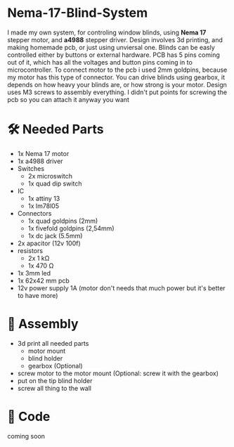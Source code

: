 # Nema-17-Blind-System
I made my own system, for controling window blinds, using **Nema 17** stepper motor, and **a4988** stepper driver.
Design involves 3d printing, and making homemade pcb, or just using unviersal one.
Blinds can be easly controlled either by buttons or external hardware. PCB has 5 pins coming out of it, which has all the voltages and button pins coming in to microcontroller.
To connect motor to the pcb i used 2mm goldpins, because my motor has this type of connector.
You can drive blinds using gearbox, it depends on how heavy your blinds are, or how strong is your motor.
Design uses M3 screws to assembly everything. I didn't put points for screwing the pcb so you can attach it anyway you want

# 🛠 Needed Parts
- 1x Nema 17 motor
- 1x a4988 driver
- Switches
    - 2x microswitch
    - 1x quad dip switch
- IC
    - 1x attiny 13
    - 1x lm78l05
- Connectors
    - 1x quad goldpins (2mm)
    - 1x fivefold goldpins (2,54mm)
    - 1x dc jack (5.5mm)
- 2x apacitor (12v 100f)
- resistors
    -  2x 1 kΩ
    -  1x 470 Ω
- 1x 3mm led
- 1x 62x42 mm pcb  
- 12v power supply 1A (motor don't needs that much power but it's better to have more)
# 🔧 Assembly
- 3d print all needed parts
    - motor mount
    - blind holder
    - gearbox (Optional)
- screw motor to the motor mount (Optional: screw it with the gearbox)
- put on the tip blind holder
- screw all thing to the wall

# 🧩 Code
coming soon
